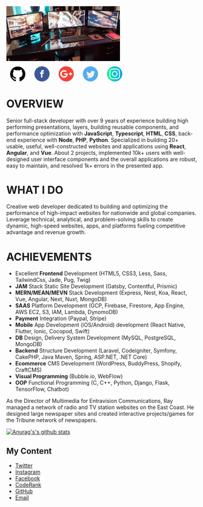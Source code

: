 <img align='center' style="width: 300px; margin: 0 auto" src="./assets/img/bg/github-bg2.png" />


<!-- <a href="https://www.youtube.com/channel/jeff_leu_dev"><img src="./assets/img/logo/youtube-logo.png" width="40" /></a> -->
<a style="margin:10px;" href="https://github.com/codeproline" target="_blank"><img src="./assets/img/logo/github-logo.png" width="40" /></a>
<a style="margin:10px;" href="https://www.facebook.com/jeffleu" target="_blank"><img src="./assets/img/logo/facebook.png" width="40" /></a>
<a style="margin:10px;" href="mailto:jeff.leu.dev@gmail.com" target="_blank"><img src="./assets/img/logo/google-plus.png" width="40" /></a>
<a style="margin:10px;" href="https://twitter.com/jeffleu" target="_blank"><img src="./assets/img/logo/twitter.png" width="40" /></a>
<a style="margin:10px;" href="https://www.instagram.com/jeff.leu.dev" target="_blank"><img src="./assets/img/logo/instagram.png" width="40" /></a>

# OVERVIEW

Senior full-stack developer with over 9 years of experience building high performing presentations, layers, building reusable components, and performance optimization with **JavaScript**, **Typescript**, **HTML**, **CSS**, back-end experience with **Node**, **PHP**, **Python**. Specialized in building 20+ usable, useful, well-constructed websites and applications using **React**, **Angular**, and **Vue**. About 2 projects, implemented 10k+ users with well-designed user interface components and the overall applications are robust, easy to maintain, and resolved 1k+ errors in the presented app.

# WHAT I DO

Creative web developer dedicated to building and optimizing the performance of high-impact websites for nationwide and global companies. Leverage technical, analytical, and problem-solving skills to create dynamic, high-speed websites, apps, and platforms fueling competitive advantage and revenue growth.

# ACHIEVEMENTS

- Excellent **Frontend** Development (HTML5, CSS3, Less, Sass, TailwindCss, Jade, Pug, Twig)
- **JAM** Stack Static Site Development (Gatsby, Contentful, Prismic)
- **MERN/MEAN/MEVN** Stack Development (Express, Nest, Koa, React, Vue, Angular, Next, Nuxt, MongoDB)
- **SAAS** Platform Development (GCP, Firebase, Firestore, App Engine, AWS EC2, S3, IAM, Lambda, DynomoDB)
- **Payment** Integration (Paypal, Stripe)
- **Mobile** App Development (iOS/Android) development (React Native, Flutter, Ionic, Cocopod, Swift)
- **DB** Design, Delivery System Development (MySQL, PostgreSQL, MongoDB)
- **Backend** Structure Development (Laravel, Codeigniter, Symfony, CakePHP, Java Maven, Spring, ASP.NET, .NET Core)
- **Ecommerce** CMS Development (WordPress, BuddyPress, Shopify, CraftCMS)
- **Visual Programming** (Bubble.io, WebFlow)
- **OOP** Functional Programming (C, C++, Python, Django, Flask, TensorFlow, Chatbot)


As the Director of Multimedia for Entravision Communications, Ray managed a network of radio and TV station websites on the East Coast. He designed large newspaper sites and created interactive projects/games for the Tribune network of newspapers.

[![Anurag's's github stats](https://github-readme-stats.vercel.app/api?username=codeproline&show_icons=true&count_private=true&theme=calm&include_all_commits=true)](https://github.com/codeproline/codeproline)




## My Content
- [Twitter](https://twitter.com/jeffleu)
- [Instagram](https://www.instagram.com/jeff.leu.dev)
- [Facebook](https://www.facebook.com/jeffleu)
- [CodeRank](https://profile.codersrank.io/user/codeproline/)
- [GitHub](https://github.com/codeproline)
- [Email](bluesky410219@gmail.com)
